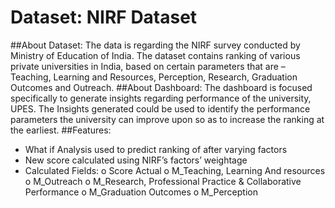 # Dataset: NIRF Dataset
##About Dataset:
The data is regarding the NIRF survey conducted by Ministry of Education of India. The dataset contains ranking of various private universities in India, based on certain parameters that are – Teaching, Learning and Resources, Perception, Research, Graduation Outcomes and Outreach. 
##About Dashboard:
The dashboard is focused specifically to generate insights regarding performance of the university, UPES. The Insights generated could be used to identify the performance parameters the university can improve upon so as to increase the ranking at the earliest.
##Features:
-	What if Analysis used to predict ranking of after varying factors
-	New score calculated using NIRF’s factors’ weightage
-	Calculated Fields:
o	Score Actual
o	M_Teaching, Learning And resources
o	M_Outreach
o	M_Research, Professional Practice & Collaborative Performance 
o	M_Graduation Outcomes 
o	M_Perception
 
